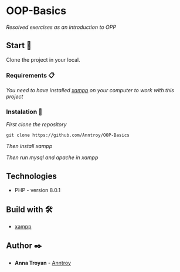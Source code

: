 # OOP-Basics
_Resolved exercises as an introduction to OPP_

## Start 🚀

Clone the project in your local.

### Requirements 📋

_You need to have installed [xampp](https://www.apachefriends.org/es/index.html) on your computer to work with this project_

### Instalation 🔧


_First clone the repository_

```
git clone https://github.com/Anntroy/OOP-Basics
```
_Then install xampp_

_Then run mysql and apache in xampp_

## Technologies
* PHP - version 8.0.1

## Build with 🛠️

* [xampp](https://www.apachefriends.org/es/index.html)


## Author ✒️

* **Anna Troyan** - [Anntroy](https://github.com/Anntroy)
